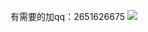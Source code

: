 有需要的加qq：2651626675
<img src="https://img-blog.csdnimg.cn/20210105232231252.png?x-oss-process=image/watermark,type_ZmFuZ3poZW5naGVpdGk,shadow_10,text_aHR0cHM6Ly9ibG9nLmNzZG4ubmV0L3FxXzMxMjkzNTc1,size_16,color_FFFFFF,t_70">
